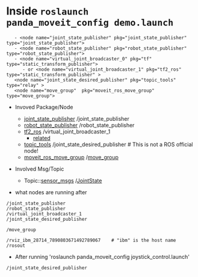 # Inside `roslaunch panda_moveit_config demo.launch`
```
   - <node name="joint_state_publisher" pkg="joint_state_publisher" type="joint_state_publisher">
   - <node name="robot_state_publisher" pkg="robot_state_publisher" type="robot_state_publisher">
   - <node name="virtual_joint_broadcaster_0" pkg="tf" type="static_transform_publisher"> 
      - or <node name="virtual_joint_broadcaster_1" pkg="tf2_ros" type="static_transform_publisher" >
   <node name="joint_state_desired_publisher" pkg="topic_tools" type="relay" >
   <node name="move_group"  pkg="moveit_ros_move_group" type="move_group">
```
- Invoved Package/Node
   - [joint_state_publisher](http://wiki.ros.org/joint_state_publisher)
           /joint_state_publisher
   - [robot_state_publisher](http://wiki.ros.org/robot_state_publisher)
           /robot_state_publisher
   - [tf2_ros](http://wiki.ros.org/tf2_ros) 
           /virtual_joint_broadcaster_1
      - [related](http://wiki.ros.org/tf2) 
   - [topic_tools](http://wiki.ros.org/topic_tools)
           /joint_state_desired_publisher  # This is not a ROS official node!
   - [moveit_ros_move_group](http://wiki.ros.org/moveit_ros_move_group)
           /[move_group](https://moveit.ros.org/documentation/concepts/)
           
- Involved Msg/Topic
   - Topic::[sensor_msgs](http://docs.ros.org/api/sensor_msgs/html/index-msg.html)
            /[JointState](http://docs.ros.org/api/sensor_msgs/html/msg/JointState.html)
- what nodes are running after 
```
/joint_state_publisher
/robot_state_publisher
/virtual_joint_broadcaster_1
/joint_state_desired_publisher

/move_group

/rviz_ibm_28714_7890803671492789067    # "ibm" is the host name
/rosout
```

- After running 'roslaunch panda_moveit_config joystick_control.launch'
```
/joint_state_desired_publisher
```

